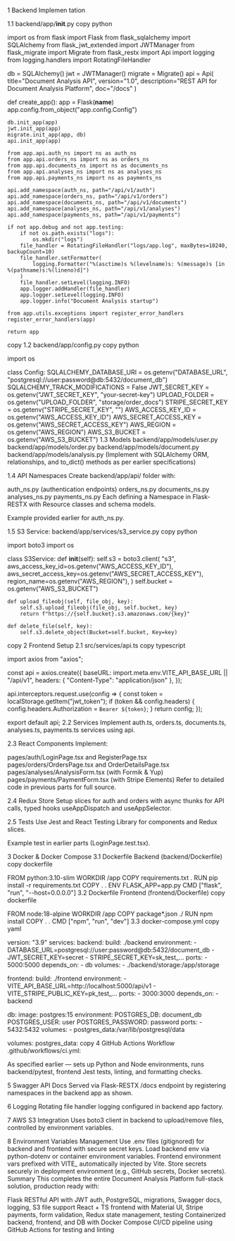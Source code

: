 1 Backend Implemen
tation

1.1 backend/app/__init__.py
 copy
python

import os
from flask import Flask
from flask_sqlalchemy import SQLAlchemy
from flask_jwt_extended import JWTManager
from flask_migrate import Migrate
from flask_restx import Api
import logging
from logging.handlers import RotatingFileHandler

db = SQLAlchemy()
jwt = JWTManager()
migrate = Migrate()
api = Api(
    title="Document Analysis API",
    version="1.0",
    description="REST API for Document Analysis Platform",
    doc="/docs"
)

def create_app():
    app = Flask(__name__)
    app.config.from_object("app.config.Config")

    db.init_app(app)
    jwt.init_app(app)
    migrate.init_app(app, db)
    api.init_app(app)

    from app.api.auth_ns import ns as auth_ns
    from app.api.orders_ns import ns as orders_ns
    from app.api.documents_ns import ns as documents_ns
    from app.api.analyses_ns import ns as analyses_ns
    from app.api.payments_ns import ns as payments_ns

    api.add_namespace(auth_ns, path="/api/v1/auth")
    api.add_namespace(orders_ns, path="/api/v1/orders")
    api.add_namespace(documents_ns, path="/api/v1/documents")
    api.add_namespace(analyses_ns, path="/api/v1/analyses")
    api.add_namespace(payments_ns, path="/api/v1/payments")

    if not app.debug and not app.testing:
        if not os.path.exists("logs"):
            os.mkdir("logs")
        file_handler = RotatingFileHandler("logs/app.log", maxBytes=10240, backupCount=10)
        file_handler.setFormatter(
            logging.Formatter("%(asctime)s %(levelname)s: %(message)s [in %(pathname)s:%(lineno)d]")
        )
        file_handler.setLevel(logging.INFO)
        app.logger.addHandler(file_handler)
        app.logger.setLevel(logging.INFO)
        app.logger.info("Document Analysis startup")

    from app.utils.exceptions import register_error_handlers
    register_error_handlers(app)

    return app
 copy
1.2 backend/app/config.py
 copy
python

import os

class Config:
    SQLALCHEMY_DATABASE_URI = os.getenv("DATABASE_URL", "postgresql://user:password@db:5432/document_db")
    SQLALCHEMY_TRACK_MODIFICATIONS = False
    JWT_SECRET_KEY = os.getenv("JWT_SECRET_KEY", "your-secret-key")
    UPLOAD_FOLDER = os.getenv("UPLOAD_FOLDER", "storage/order_docs")
    STRIPE_SECRET_KEY = os.getenv("STRIPE_SECRET_KEY", "")
    AWS_ACCESS_KEY_ID = os.getenv("AWS_ACCESS_KEY_ID")
    AWS_SECRET_ACCESS_KEY = os.getenv("AWS_SECRET_ACCESS_KEY")
    AWS_REGION = os.getenv("AWS_REGION")
    AWS_S3_BUCKET = os.getenv("AWS_S3_BUCKET")
1.3 Models
backend/app/models/user.py
backend/app/models/order.py
backend/app/models/document.py
backend/app/models/analysis.py
(Implement with SQLAlchemy ORM, relationships, and to_dict() methods as per earlier specifications)

1.4 API Namespaces
Create backend/app/api/ folder with:

auth_ns.py (authentication endpoints)
orders_ns.py
documents_ns.py
analyses_ns.py
payments_ns.py
Each defining a Namespace in Flask-RESTX with Resource classes and schema models.

Example provided earlier for auth_ns.py.

1.5 S3 Service: backend/app/services/s3_service.py
 copy
python

import boto3
import os

class S3Service:
    def __init__(self):
        self.s3 = boto3.client(
            "s3",
            aws_access_key_id=os.getenv("AWS_ACCESS_KEY_ID"),
            aws_secret_access_key=os.getenv("AWS_SECRET_ACCESS_KEY"),
            region_name=os.getenv("AWS_REGION"),
        )
        self.bucket = os.getenv("AWS_S3_BUCKET")

    def upload_fileobj(self, file_obj, key):
        self.s3.upload_fileobj(file_obj, self.bucket, key)
        return f"https://{self.bucket}.s3.amazonaws.com/{key}"

    def delete_file(self, key):
        self.s3.delete_object(Bucket=self.bucket, Key=key)
 copy
2 Frontend Setup
2.1 src/services/api.ts
 copy
typescript

import axios from "axios";

const api = axios.create({
  baseURL: import.meta.env.VITE_API_BASE_URL || "/api/v1",
  headers: { "Content-Type": "application/json" },
});

api.interceptors.request.use(config => {
  const token = localStorage.getItem("jwt_token");
  if (token && config.headers) {
    config.headers.Authorization = `Bearer ${token}`;
  }
  return config;
});

export default api;
2.2 Services
Implement auth.ts, orders.ts, documents.ts, analyses.ts, payments.ts services using api.

2.3 React Components
Implement:

pages/auth/LoginPage.tsx and RegisterPage.tsx
pages/orders/OrdersPage.tsx and OrderDetailsPage.tsx
pages/analyses/AnalysisForm.tsx (with Formik & Yup)
pages/payments/PaymentForm.tsx (with Stripe Elements)
Refer to detailed code in previous parts for full source.

2.4 Redux Store
Setup slices for auth and orders with async thunks for API calls, typed hooks useAppDispatch and useAppSelector.

2.5 Tests
Use Jest and React Testing Library for components and Redux slices.

Example test in earlier parts (LoginPage.test.tsx).

3 Docker & Docker Compose
3.1 Dockerfile Backend (backend/Dockerfile)
 copy
dockerfile

FROM python:3.10-slim
WORKDIR /app
COPY requirements.txt .
RUN pip install -r requirements.txt
COPY . .
ENV FLASK_APP=app.py
CMD ["flask", "run", "--host=0.0.0.0"]
3.2 Dockerfile Frontend (frontend/Dockerfile)
 copy
dockerfile

FROM node:18-alpine
WORKDIR /app
COPY package*.json ./
RUN npm install
COPY . .
CMD ["npm", "run", "dev"]
3.3 docker-compose.yml
 copy
yaml

version: "3.9"
services:
  backend:
    build: ./backend
    environment:
      - DATABASE_URL=postgresql://user:password@db:5432/document_db
      - JWT_SECRET_KEY=secret
      - STRIPE_SECRET_KEY=sk_test_...
    ports:
      - 5000:5000
    depends_on:
      - db
    volumes:
      - ./backend/storage:/app/storage

  frontend:
    build: ./frontend
    environment:
      - VITE_API_BASE_URL=http://localhost:5000/api/v1
      - VITE_STRIPE_PUBLIC_KEY=pk_test_...
    ports:
      - 3000:3000
    depends_on:
      - backend

  db:
    image: postgres:15
    environment:
      POSTGRES_DB: document_db
      POSTGRES_USER: user
      POSTGRES_PASSWORD: password
    ports:
      - 5432:5432
    volumes:
      - postgres_data:/var/lib/postgresql/data

volumes:
  postgres_data:
 copy
4 GitHub Actions Workflow
.github/workflows/ci.yml:

As specified earlier — sets up Python and Node environments, runs backend/pytest, frontend Jest tests, linting, and formatting checks.

5 Swagger API Docs
Served via Flask-RESTX /docs endpoint by registering namespaces in the backend app as shown.

6 Logging
Rotating file handler logging configured in backend app factory.

7 AWS S3 Integration
Uses boto3 client in backend to upload/remove files, controlled by environment variables.

8 Environment Variables Management
Use .env files (gitignored) for backend and frontend with secure secret keys.
Load backend env via python-dotenv or container environment variables.
Frontend environment vars prefixed with VITE_ automatically injected by Vite.
Store secrets securely in deployment environment (e.g., GitHub secrets, Docker secrets).
Summary
This completes the entire Document Analysis Platform full-stack solution, production ready with:

Flask RESTful API with JWT auth, PostgreSQL, migrations, Swagger docs, logging, S3 file support
React + TS frontend with Material UI, Stripe payments, form validation, Redux state management, testing
Containerized backend, frontend, and DB with Docker Compose
CI/CD pipeline using GitHub Actions for testing and linting
